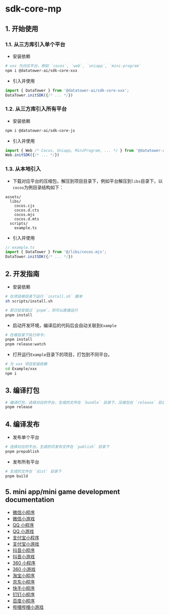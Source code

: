 # sdk-core-mp

## 1. 开始使用

### 1.1. 从三方库引入单个平台

- 安装依赖

```bash
# xxx 为对应平台，例如 `cocos`, `web`, `uniapp`, `mini-program`
npm i @datatower-ai/sdk-core-xxx
```

- 引入并使用

```typescript
import { DataTower } from '@datatower-ai/sdk-core-xxx';
DataTower.initSDK({/* ... */})
```

### 1.2. 从三方库引入所有平台

- 安装依赖

```bash
npm i @datatower-ai/sdk-core-js
```

- 引入并使用

```typescript
import { Web /* Cocos, Uniapp, MiniProgram, ... */ } from '@datatower-ai/sdk-core-js';
Web.initSDK({/* ... */})
```

### 1.3. 从本地引入

- 下载对应平台的压缩包，解压到项目目录下，例如平台解压到`libs`目录下，以`cocos`为例目录结构如下：

```
assets/
  libs/
    cocos.cjs
    cocos.d.cts
    cocos.mjs
    cocos.d.mts
  scripts/
    example.ts
```

- 引入并使用

```typescript
// example.ts
import { DataTower } from '@/libs/cocos.mjs';
DataTower.initSDK({/* ... */})
```

## 2. 开发指南

- 安装依赖

```bash
# 在项目根目录下运行 `install.sh` 脚本
sh scripts/install.sh

# 若已经安装过 `pnpm`，则可以直接运行
pnpm install
```

- 启动开发环境，编译后的代码后会自动关联到`Example`

```bash
# 在根目录下执行命令:
pnpm install
pnpm release:watch
```

- 打开运行`Example`目录下的项目，打包到不同平台。

```bash
# 为 xxx 项目安装依赖
cd Example/xxx
npm i
```

## 3. 编译打包

```bash
# 编译打包，选择对应的平台，生成的文件在 `bundle` 目录下，压缩包在 `release` 目录下
pnpm release
```

## 4. 编译发布

- 发布单个平台
```bash
# 选择对应的平台，生成的可发布文件在 `publish` 目录下
pnpm prepublish
```

- 发布所有平台
```bash
# 生成的文件在 `dist` 目录下
pnpm build
```

## 5. mini app/mini game development documentation

- [微信小程序](https://developers.weixin.qq.com/miniprogram/dev/api/)
- [微信小游戏](https://developers.weixin.qq.com/minigame/dev/api/)
- [QQ 小程序](https://q.qq.com/wiki/develop/miniprogram/API/)
- [QQ 小游戏](https://q.qq.com/wiki/develop/game/API/)
- [支付宝小程序](https://opendocs.alipay.com/mini/api)
- [支付宝小游戏](https://opendocs.alipay.com/mini-game/08uvoz?pathHash=4f723567)
- [抖音小程序](https://developer.open-douyin.com/docs/resource/zh-CN/mini-app/develop/api/overview)
- [抖音小游戏](https://developer.open-douyin.com/docs/resource/zh-CN/mini-game/develop/api/overview)
- [360 小程序](https://mp.360.cn/doc/miniprogram/dev/#/8a9a7356fbb45799a2db9e27784bc63a)
- [360 小游戏](https://mp.360.cn/doc/minigame/dev/#/230dc2a66686dc6154f15c3a770c0f7e)
- [淘宝小程序](https://open.taobao.com/v2/doc?spm=a219a.7629140.0.0.a4cf75fejLDZL1#/abilityToOpen?treeId=776&docType=20&docId=957)
- [京东小程序](https://mp-docs.jd.com/doc/dev/api/-1)
- [快手小程序](https://mp.kuaishou.com/docs/develop/api-next/ad/ks.createRewardedVideoAd.html)
- [钉钉小程序](https://open.dingtalk.com/document/orgapp/mini-program-jsapi-overview)
- [百度小程序](https://smartprogram.baidu.com/docs/develop/api/apilist/)
- [哔哩哔哩小游戏](https://miniapp.bilibili.com/small-game-doc/api/intro/)
